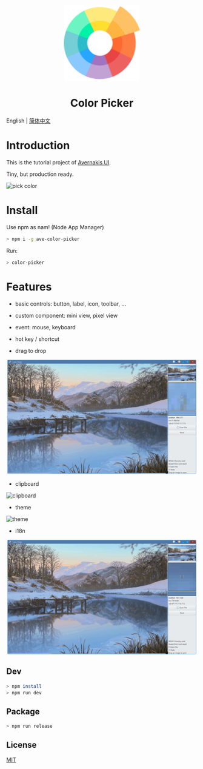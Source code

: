 <p align="center">
    <img width="200" src="./assets/color-wheel.png">
</p>

<h1 align="center">Color Picker</h1>

English | [简体中文](./README_zh-cn.md)

# Introduction

This is the tutorial project of [Avernakis UI](https://github.com/qber-soft/Ave-Nodejs). 

Tiny, but production ready.

![pick color](./docs/images/pick-color.gif)

# Install

Use npm as nam! (Node App Manager)

```bash
> npm i -g ave-color-picker
```

Run:

```bash
> color-picker
```

# Features

-   basic controls: button, label, icon, toolbar, ...
-   custom component: mini view, pixel view
-   event: mouse, keyboard
-   hot key / shortcut

-   drag to drop

![drag-to-drop](./docs/images/drag-to-drop.gif)

-   clipboard

![clipboard](./docs/images/clipboard.gif)

-   theme

![theme](./docs/images/theme.gif)

-   i18n

![i18n](./docs/images/i18n.gif)

## Dev

```bash
> npm install
> npm run dev
```

## Package

```bash
> npm run release
```

## License

[MIT](./LICENSE)
